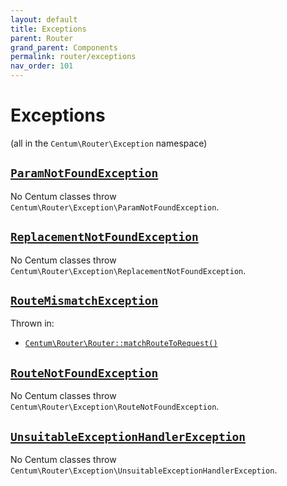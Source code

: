 ```yaml
---
layout: default
title: Exceptions
parent: Router
grand_parent: Components
permalink: router/exceptions
nav_order: 101
---
```




# Exceptions

(all in the `Centum\Router\Exception` namespace)



## [`ParamNotFoundException`](https://github.com/SidRoberts/centum/blob/main/src/Router/Exception/ParamNotFoundException.php)

No Centum classes throw `Centum\Router\Exception\ParamNotFoundException`.



## [`ReplacementNotFoundException`](https://github.com/SidRoberts/centum/blob/main/src/Router/Exception/ReplacementNotFoundException.php)

No Centum classes throw `Centum\Router\Exception\ReplacementNotFoundException`.



## [`RouteMismatchException`](https://github.com/SidRoberts/centum/blob/main/src/Router/Exception/RouteMismatchException.php)

Thrown in:

- [`Centum\Router\Router::matchRouteToRequest()`](https://github.com/SidRoberts/centum/blob/main/src/Router/Router.php#L133)



## [`RouteNotFoundException`](https://github.com/SidRoberts/centum/blob/main/src/Router/Exception/RouteNotFoundException.php)

No Centum classes throw `Centum\Router\Exception\RouteNotFoundException`.



## [`UnsuitableExceptionHandlerException`](https://github.com/SidRoberts/centum/blob/main/src/Router/Exception/UnsuitableExceptionHandlerException.php)

No Centum classes throw `Centum\Router\Exception\UnsuitableExceptionHandlerException`.

